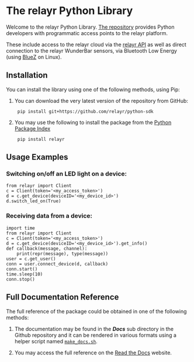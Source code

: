 # The relayr Python Library

Welcome to the relayr Python Library. [The repository](https://github.com/relayr/python-sdk) provides Python developers with  programmatic access points to the relayr platform.

These include access to the relayr cloud via the [relayr API](https://developer.relayr.io/documents/relayrAPI/Introduction) as well as direct connection to the relayr WunderBar sensors, via Bluetooth Low Energy (using [BlueZ](http://www.bluez.org/) on Linux). 


## Installation

You can install the library using one of the following methods, using Pip: 

1. You can download the very latest version of the repository from GitHub:

    	pip install git+https://github.com/relayr/python-sdk

2. You may use the following to install the package from the [Python Package Index](https://pypi.python.org/pypi/relayr/) 

    
		pip install relayr


## Usage Examples


### Switching on/off an LED light on a device:


	from relayr import Client
	c = Client(token='<my_access_token>')
	d = c.get_device(deviceID='<my_device_id>')
	d.switch_led_on(True)

### Receiving data from a device:

	import time
	from relayr import Client
	c = Client(token='<my_access_token>')
	d = c.get_device(deviceID='<my_device_id>').get_info()
	def callback(message, channel):
	    print(repr(message), type(message))
	user = c.get_user()
	conn = user.connect_device(d, callback)
	conn.start()
	time.sleep(10)
	conn.stop()

## Full Documentation Reference

The full reference of the package could be obtained in one of the following methods: 

1. The documentation may be found in the ***Docs*** sub directory in the Github repository and it can be rendered in various formats using a helper script named [`make_docs.sh`](https://github.com/relayr/python-sdk/blob/master/make_docs.sh).


2. You may access the full reference on the [Read the Docs](http://relayr.readthedocs.org/) website.


